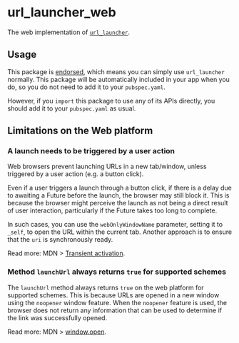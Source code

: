 # url\_launcher\_web

The web implementation of [`url_launcher`][1].

## Usage

This package is [endorsed][2], which means you can simply use `url_launcher`
normally. This package will be automatically included in your app when you do,
so you do not need to add it to your `pubspec.yaml`.

However, if you `import` this package to use any of its APIs directly, you
should add it to your `pubspec.yaml` as usual.

[1]: https://pub.dev/packages/url_launcher
[2]: https://flutter.dev/to/endorsed-federated-plugin

## Limitations on the Web platform

### A launch needs to be triggered by a user action

Web browsers prevent launching URLs in a new tab/window, unless triggered by a
user action (e.g. a button click).

Even if a user triggers a launch through a button click, if there is a delay due
to awaiting a Future before the launch, the browser may still block it. This is
because the browser might perceive the launch as not being a direct result of
user interaction, particularly if the Future takes too long to complete.

In such cases, you can use the `webOnlyWindowName` parameter, setting it to
`_self`, to open the URL within the current tab. Another approach is to ensure
that the `uri` is synchronously ready.

Read more: MDN > [Transient activation](https://developer.mozilla.org/en-US/docs/Glossary/Transient_activation).

### Method `launchUrl` always returns `true` for supported schemes

The `launchUrl` method always returns `true` on the web platform for supported
schemes. This is because URLs are opened in a new window using the `noopener`
window feature. When the `noopener` feature is used, the browser does not 
return any information that can be used to determine if the link was 
successfully opened.

Read more: MDN > [window.open](https://developer.mozilla.org/en-US/docs/Web/API/Window/open#noopener).
